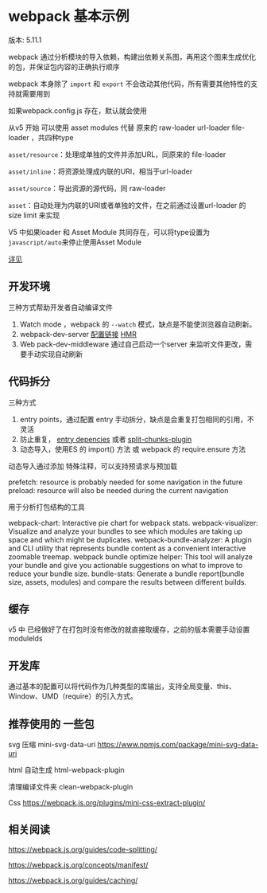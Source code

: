 # webpack 基本示例



版本: 5.11.1



webpack 通过分析模块的导入依赖，构建出依赖关系图，再用这个图来生成优化的包，并保证包内容的正确执行顺序



webpack 本身除了 `import`	和 `export` 不会改动其他代码，所有需要其他特性的支持就需要用到



如果webpack.config.js 存在，默认就会使用



从v5 开始 可以使用 asset modules 代替 原来的 raw-loader url-loader file-loader ，共四种type 

`asset/resource`：处理成单独的文件并添加URL，同原来的 file-loader

`asset/inline`：将资源处理成内联的URI，相当于url-loader

`asset/source`：导出资源的源代码，同 raw-loader

`asset`：自动处理为内联的URI或者单独的文件，在之前通过设置url-loader 的size limit 来实现

V5 中如果loader 和 Asset Module 共同存在，可以将type设置为 `javascript/auto`来停止使用Asset Module

[详见](https://webpack.js.org/guides/asset-modules/)



## 开发环境

三种方式帮助开发者自动编译文件

1. Watch mode ，webpack 的 `--watch` 模式，缺点是不能使浏览器自动刷新。
2. webpack-dev-server  [配置链接](https://webpack.js.org/configuration/dev-server/) [HMR](https://webpack.js.org/guides/hot-module-replacement/)
3. Web pack-dev-middleware 通过自己启动一个server 来监听文件更改，需要手动实现自动刷新



## 代码拆分

三种方式

1. entry points，通过配置 entry 手动拆分，缺点是会重复打包相同的引用，不灵活
2. 防止重复， [entry depencies](https://webpack.js.org/configuration/entry-context/#dependencies) 或者 [split-chunks-plugin](https://webpack.js.org/plugins/split-chunks-plugin/)
3. 动态导入，使用ES 的 import() 方法 或 webpack 的 require.ensure 方法

动态导入通过添加 特殊注释，可以支持预请求与预加载

prefetch: resource is probably needed for some navigation in the future
preload: resource will also be needed during the current navigation



用于分析打包结构的工具

webpack-chart: Interactive pie chart for webpack stats.
webpack-visualizer: Visualize and analyze your bundles to see which modules are taking up space and which might be duplicates.
webpack-bundle-analyzer: A plugin and CLI utility that represents bundle content as a convenient interactive zoomable treemap.
webpack bundle optimize helper: This tool will analyze your bundle and give you actionable suggestions on what to improve to reduce your bundle size.
bundle-stats: Generate a bundle report(bundle size, assets, modules) and compare the results between different builds.



## 缓存

v5 中 已经做好了在打包时没有修改的就直接取缓存，之前的版本需要手动设置moduleIds



## 开发库

通过基本的配置可以将代码作为几种类型的库输出，支持全局变量、this、Window、UMD（require）的引入方式。

## 推荐使用的 一些包



svg 压缩 mini-svg-data-uri https://www.npmjs.com/package/mini-svg-data-uri

html 自动生成 html-webpack-plugin

清理编译文件夹 clean-webpack-plugin 

Css https://webpack.js.org/plugins/mini-css-extract-plugin/



## 相关阅读

https://webpack.js.org/guides/code-splitting/

https://webpack.js.org/concepts/manifest/

https://webpack.js.org/guides/caching/

